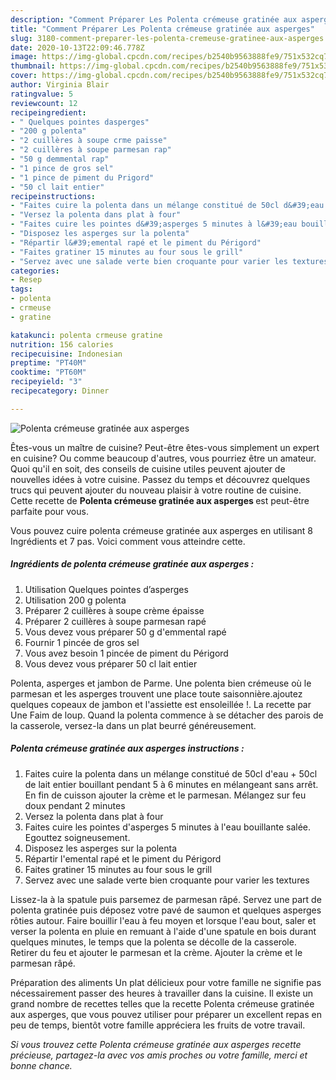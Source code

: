 ```yaml
---
description: "Comment Préparer Les Polenta crémeuse gratinée aux asperges"
title: "Comment Préparer Les Polenta crémeuse gratinée aux asperges"
slug: 3180-comment-preparer-les-polenta-cremeuse-gratinee-aux-asperges
date: 2020-10-13T22:09:46.778Z
image: https://img-global.cpcdn.com/recipes/b2540b9563888fe9/751x532cq70/polenta-cremeuse-gratinee-aux-asperges-photo-principale-de-la-recette.jpg
thumbnail: https://img-global.cpcdn.com/recipes/b2540b9563888fe9/751x532cq70/polenta-cremeuse-gratinee-aux-asperges-photo-principale-de-la-recette.jpg
cover: https://img-global.cpcdn.com/recipes/b2540b9563888fe9/751x532cq70/polenta-cremeuse-gratinee-aux-asperges-photo-principale-de-la-recette.jpg
author: Virginia Blair
ratingvalue: 5
reviewcount: 12
recipeingredient:
- " Quelques pointes dasperges"
- "200 g polenta"
- "2 cuillères à soupe crme paisse"
- "2 cuillères à soupe parmesan rap"
- "50 g demmental rap"
- "1 pince de gros sel"
- "1 pince de piment du Prigord"
- "50 cl lait entier"
recipeinstructions:
- "Faites cuire la polenta dans un mélange constitué de 50cl d&#39;eau + 50cl de lait entier bouillant pendant 5 à 6 minutes en mélangeant sans arrêt. En fin de cuisson ajouter la crème et le parmesan. Mélangez sur feu doux pendant 2 minutes"
- "Versez la polenta dans plat à four"
- "Faites cuire les pointes d&#39;asperges 5 minutes à l&#39;eau bouillante salée. Egouttez soigneusement."
- "Disposez les asperges sur la polenta"
- "Répartir l&#39;emental rapé et le piment du Périgord"
- "Faites gratiner 15 minutes au four sous le grill"
- "Servez avec une salade verte bien croquante pour varier les textures"
categories:
- Resep
tags:
- polenta
- crmeuse
- gratine

katakunci: polenta crmeuse gratine 
nutrition: 156 calories
recipecuisine: Indonesian
preptime: "PT40M"
cooktime: "PT60M"
recipeyield: "3"
recipecategory: Dinner

---
```



![Polenta crémeuse gratinée aux asperges](https://img-global.cpcdn.com/recipes/b2540b9563888fe9/751x532cq70/polenta-cremeuse-gratinee-aux-asperges-photo-principale-de-la-recette.jpg)

Êtes-vous un maître de cuisine? Peut-être êtes-vous simplement un expert en cuisine? Ou comme beaucoup d'autres, vous pourriez être un amateur. Quoi qu'il en soit, des conseils de cuisine utiles peuvent ajouter de nouvelles idées à votre cuisine. Passez du temps et découvrez quelques trucs qui peuvent ajouter du nouveau plaisir à votre routine de cuisine. Cette recette de <strong> Polenta crémeuse gratinée aux asperges </strong> est peut-être parfaite pour vous.

<!--inarticleads1-->

Vous pouvez cuire polenta crémeuse gratinée aux asperges en utilisant 8 Ingrédients et 7 pas. Voici comment vous atteindre cette.

##### Ingrédients de polenta crémeuse gratinée aux asperges :

1. Utilisation  Quelques pointes d’asperges
1. Utilisation 200 g polenta
1. Préparer 2 cuillères à soupe crème épaisse
1. Préparer 2 cuillères à soupe parmesan rapé
1. Vous devez vous préparer 50 g d&#39;emmental rapé
1. Fournir 1 pincée de gros sel
1. Vous avez besoin 1 pincée de piment du Périgord
1. Vous devez vous préparer 50 cl lait entier


Polenta, asperges et jambon de Parme. Une polenta bien crémeuse où le parmesan et les asperges trouvent une place toute saisonnière.ajoutez quelques copeaux de jambon et l&#39;assiette est ensoleillée !. La recette par Une Faim de loup. Quand la polenta commence à se détacher des parois de la casserole, versez-la dans un plat beurré généreusement. 

<!--inarticleads2-->

##### Polenta crémeuse gratinée aux asperges instructions :

1. Faites cuire la polenta dans un mélange constitué de 50cl d&#39;eau + 50cl de lait entier bouillant pendant 5 à 6 minutes en mélangeant sans arrêt. En fin de cuisson ajouter la crème et le parmesan. Mélangez sur feu doux pendant 2 minutes
1. Versez la polenta dans plat à four
1. Faites cuire les pointes d&#39;asperges 5 minutes à l&#39;eau bouillante salée. Egouttez soigneusement.
1. Disposez les asperges sur la polenta
1. Répartir l&#39;emental rapé et le piment du Périgord
1. Faites gratiner 15 minutes au four sous le grill
1. Servez avec une salade verte bien croquante pour varier les textures


Lissez-la à la spatule puis parsemez de parmesan râpé. Servez une part de polenta gratinée puis déposez votre pavé de saumon et quelques asperges rôties autour. Faire bouillir l&#39;eau à feu moyen et lorsque l&#39;eau bout, saler et verser la polenta en pluie en remuant à l&#39;aide d&#39;une spatule en bois durant quelques minutes, le temps que la polenta se décolle de la casserole. Retirer du feu et ajouter le parmesan et la crème. Ajouter la crème et le parmesan râpé. 

<!--inarticleads1-->

<p>
Préparation des aliments Un plat délicieux pour votre famille ne signifie pas nécessairement passer des heures à travailler dans la cuisine. Il existe un grand nombre de recettes telles que la recette Polenta crémeuse gratinée aux asperges, que vous pouvez utiliser pour préparer un excellent repas en peu de temps, bientôt votre famille appréciera les fruits de votre travail.
</p>

<p>
<i>Si vous trouvez cette Polenta crémeuse gratinée aux asperges recette précieuse, partagez-la avec vos amis proches ou votre famille, merci et bonne chance.</i>
</p>
